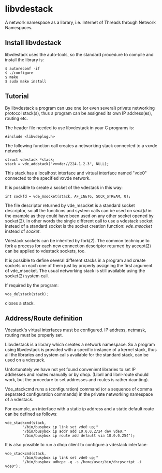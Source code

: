 # libvdestack

A network namespace as a library, i.e.
Internet of Threads through Network Namespaces.

## Install libvdestack

libvdestack uses the auto-tools, so the standard procedure to compile and install the library is:
```
$ autoreconf -if
$ ./configure
$ make
$ sudo make install
```

## Tutorial

By libvdestack a program can use  one  (or  even  several)
private  networking  protocol  stack(s), thus a program can be assigned
its own IP address(es), routing etc.

The header file needed to use libvdestack in your C programs is:
```
#include <libvdeplug.h>
```

The following function call creates a networking stack connected to a vxvde network.
```
struct vdestack *stack;
stack = vde_addstack("vxvde://224.1.2.3", NULL);
```

This stack has a localhost interface and virtual interface named "vde0" connected to the specified
vxvde network.

It is possible to create a socket of the vdestack in this way:
```
int sockfd = vde_msocket(stack, AF_INET6, SOCK_STREAM, 0);
```

The file descriptor returned by vde\_msocket is a standard socket descriptor, so all the functions
and system calls can be used on *sockfd* in the example as they could have been used on any other socket
opened by socket(2). In other words the single different call to use a vdestack socket instead
of a standard socket is the socket creation function: *vde_msocket* instead of *socket*.

Vdestack sockets can be inherited by fork(2). The common technique to fork a process for each
new connection descriptor returned by accept(2) can be applied to vdestack sockets, too.

It is possible to define several different stacks in a program and create sockets on each one of them
just by properly assigning the first argument of vde\_msocket. The usual networking stack is still
available using the socket(2) system call.

If required by the program:
```
vde_delstack(stack);
```
closes a stack.

## Address/Route definition

Vdestack's virtual interfaces must be configured. IP address, netmask, routing must be properly set.

Libvdestack is a library which creates a network namespace. So a program using libvdestack is provided
with a specific instance of a kernel stack, thus all the libraries and system calls available for
the standard stack, can be used on a vdestack.

Unfortunately we have not yet found convenient libraries to set IP addresses and routes manually or by dhcp.
(Libnl and libnl-route should work, but the procedure to set addresses and routes is rather daunting).

Vde\_stackcmd runs a (configuration) command (or a sequence of comma separated configuration commands) in the
private networking namespace of a vdestack.

For example, an interface with a static ip address and a static default route can be defined as follows:
```
vde_stackcmd(stack,
		"/bin/busybox ip link set vde0 up;"
		"/bin/busybox ip addr add 10.0.0.2/24 dev vde0;"
		"/bin/busybox ip route add default via 10.0.0.254");
```

It is also possible to run a dhcp client to configure a vdestack interface:
```
vde_stackcmd(stack,
		"/bin/busybox ip link set vde0 up;"
		"/bin/busybox udhcpc -q -s /home/user/bin/dhcpscript -i vde0");
```


